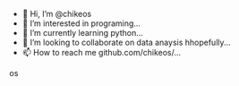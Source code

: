 - 👋 Hi, I’m @chikeos
- 👀 I’m interested in programing...
- 🌱 I’m currently learning python...
- 💞️ I’m looking to collaborate on data anaysis hhopefully...
- 📫 How to reach me github.com/chikeos/...

<!---
chikeos/chikeos is a ✨ special ✨ repository because its `README.md` (this file) appears on your GitHub profile.
You can click the Preview link to take a look at your changes.
--->
os
